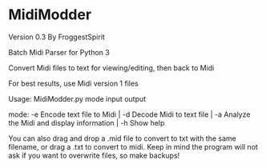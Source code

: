 # MidiModder
Version 0.3
By FroggestSpirit

Batch Midi Parser for Python 3

Convert Midi files to text for viewing/editing, then back to Midi

For best results, use Midi version 1 files

Usage: MidiModder.py mode input output

mode: -e  Encode text file to Midi  | -d  Decode Midi to text file  | -a  Analyze the Midi and display information  | -h  Show help

You can also drag and drop a .mid file to convert to txt with the same filename, or drag a .txt to convert to midi.
Keep in mind the program will not ask if you want to overwrite files, so make backups!
